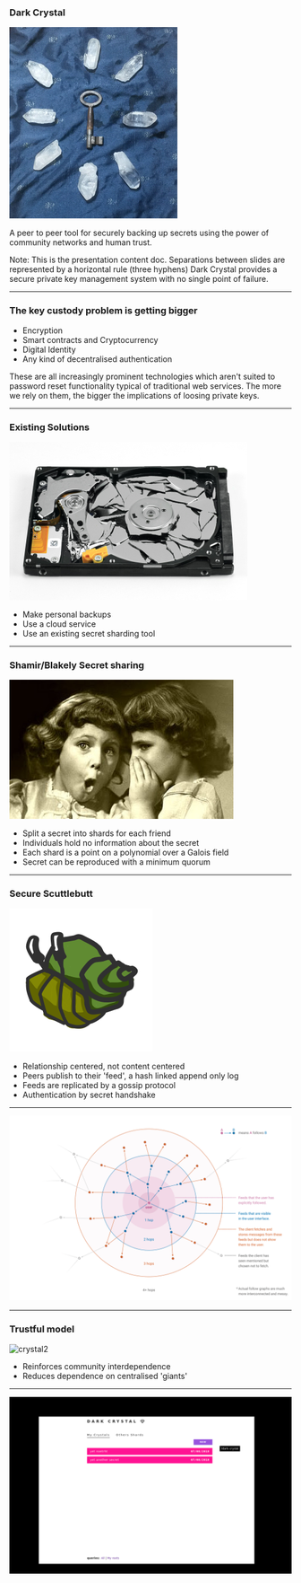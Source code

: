 ### Dark Crystal

![key shards](./lib/images/keyshardssm.png)

A peer to peer tool for securely backing up secrets using the power of community networks and human trust.  

Note: 
This is the presentation content doc.  Separations between slides are represented by a horizontal rule (three hyphens)
Dark Crystal provides a secure private key management system with no single point of failure.

---

### The key custody problem is getting bigger

- Encryption
- Smart contracts and Cryptocurrency
- Digital Identity
- Any kind of decentralised authentication

These are all increasingly prominent technologies which aren't suited to password reset functionality typical of traditional web services.  The more we rely on them, the bigger the implications of loosing private keys.

---
### Existing Solutions

![broken hard drive](./lib/images/broken-hard-disk-drive.jpg)

- Make personal backups
- Use a cloud service
- Use an existing secret sharding tool

---
### Shamir/Blakely Secret sharing

![secret share](./lib/images/secret.jpg)

- Split a secret into shards for each friend
- Individuals hold no information about the secret
- Each shard is a point on a polynomial over a Galois field
- Secret can be reproduced with a minimum quorum
 
---
### Secure Scuttlebutt

![hermies](./lib/images/hermies-256.png) 

- Relationship centered, not content centered
- Peers publish to their 'feed', a hash linked append only log
- Feeds are replicated by a gossip protocol
- Authentication by secret handshake

---

![follow graph](./lib/images/follow_graph.png) 

---

### Trustful model

![crystal2](./lib/images/crystal2.png)

- Reinforces community interdependence
- Reduces dependence on centralised 'giants'

---
![dc3](./lib/images/dark-crystal-3.gif)
